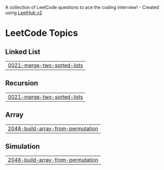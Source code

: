 A collection of LeetCode questions to ace the coding interview! - Created using [LeetHub v2](https://github.com/arunbhardwaj/LeetHub-2.0)
<!---LeetCode Topics Start-->
# LeetCode Topics
## Linked List
|  |
| ------- |
| [0021-merge-two-sorted-lists](https://github.com/SateeshGorakala/leetcode-solutions/tree/master/0021-merge-two-sorted-lists) |
## Recursion
|  |
| ------- |
| [0021-merge-two-sorted-lists](https://github.com/SateeshGorakala/leetcode-solutions/tree/master/0021-merge-two-sorted-lists) |
## Array
|  |
| ------- |
| [2048-build-array-from-permutation](https://github.com/SateeshGorakala/leetcode-solutions/tree/master/2048-build-array-from-permutation) |
## Simulation
|  |
| ------- |
| [2048-build-array-from-permutation](https://github.com/SateeshGorakala/leetcode-solutions/tree/master/2048-build-array-from-permutation) |
<!---LeetCode Topics End-->